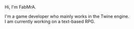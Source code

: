 Hi, I'm FabMrA.

I'm a game developer who mainly works in the Twine engine.\
I am currently working on a text-based RPG.

<!---
FabMrA/FabMrA is a ✨ special ✨ repository because its `README.md` (this file) appears on your GitHub profile.
You can click the Preview link to take a look at your changes.
--->
